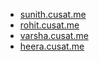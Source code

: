  - [sunith.cusat.me](https://sunith.cusat.me)
 - [rohit.cusat.me](https://rohit.cusat.me)
 - [varsha.cusat.me](https://varsha.cusat.me)
 - [heera.cusat.me](https://heera.cusat.me)
